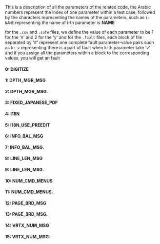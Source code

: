 This is a description of all the parameters of the related code,
the Arabic numbers represent the index of one parameter within a test case,
followed by the characters representing the names of the parameters,
such as `i: NAME` representing the name of i-th parameter is **NAME** 


for the `.csv` and `.safe` files, we define the value of each parameter to be 1 for the 'n' and 2 for the 'y'
and for the `.fault` files, each block of file separated by '#' represent one complete fault parameter-value pairs
such as `k: v` representing there is a part of fault when k-th parameter take 'v'
and if you assign all the parameters within a block to the corresponding values, you will get an fault


#### 0: DIGITIZE 
#### 1: DPTH_MGR_MSG 
#### 2: DPTH_MGR_MSG. 
#### 3: FIXED_JAPANESE_PDF 
#### 4: I18N 
#### 5: I18N_USE_PREEDIT 
#### 6: INFO_BAL_MSG 
#### 7: INFO_BAL_MSG. 
#### 8: LINE_LEN_MSG 
#### 9: LINE_LEN_MSG. 
#### 10: NUM_CMD_MENUS 
#### 11: NUM_CMD_MENUS. 
#### 12: PAGE_BRD_MSG 
#### 13: PAGE_BRD_MSG. 
#### 14: VRTX_NUM_MSG 
#### 15: VRTX_NUM_MSG. 
